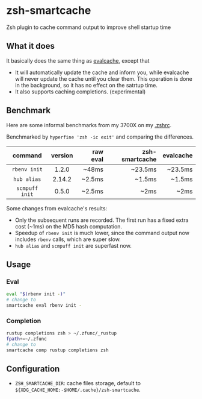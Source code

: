 # zsh-smartcache

Zsh plugin to cache command output to improve shell startup time

## What it does

It basically does the same thing as [evalcache](https://github.com/mroth/evalcache), except that

- It will automatically update the cache and inform you, while evalcache will never update the cache until you clear them. This operation is done in the background, so it has no effect on the satrtup time.
- It also supports caching completions. (experimental)

## Benchmark

Here are some informal benchmarks from my 3700X on my [.zshrc](https://github.com/QuarticCat/dotfiles/tree/main/zsh).

Benchmarked by `hyperfine 'zsh -ic exit'` and comparing the differences.

| command | version | raw eval | zsh-smartcache | evalcache |
| :-----: | :-----: | -------: | -------------: | --------: |
| `rbenv init` | 1.2.0 | ~48ms | ~23.5ms | ~23.5ms |
| `hub alias` | 2.14.2 | ~2.5ms | ~1.5ms | ~1.5ms |
| `scmpuff init` | 0.5.0 | ~2.5ms | ~2ms | ~2ms |

Some changes from evalcache's results:

- Only the subsequent runs are recorded. The first run has a fixed extra cost (~1ms) on the MD5 hash computation.
- Speedup of `rbenv init` is much lower, since the command output now includes `rbenv` calls, which are super slow.
- `hub alias` and `scmpuff init` are superfast now.

## Usage

### Eval

```zsh
eval "$(rbenv init -)"
# change to
smartcache eval rbenv init -
```

### Completion

```zsh
rustup completions zsh > ~/.zfunc/_rustup
fpath+=~/.zfunc
# change to
smartcache comp rustup completions zsh
```

## Configuration

- `ZSH_SMARTCACHE_DIR`: cache files storage, default to `${XDG_CACHE_HOME:-$HOME/.cache}/zsh-smartcache`.
